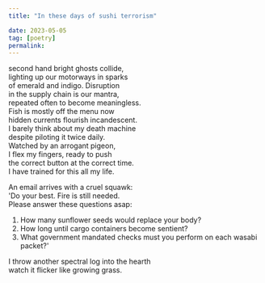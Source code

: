 ```yaml
---
title: "In these days of sushi terrorism"

date: 2023-05-05
tag: [poetry]
permalink:
---
```


second hand bright ghosts collide,  
lighting up our motorways in sparks  
of emerald and indigo. Disruption  
in the supply chain is our mantra,  
repeated often to become meaningless.  
Fish is mostly off the menu now  
hidden currents flourish incandescent.   
I barely think about my death machine  
despite piloting it twice daily.   
Watched by an arrogant pigeon,  
I flex my fingers, ready to push  
the correct button at the correct time.  
I have trained for this all my life.

An email arrives with a cruel squawk:  
'Do your best. Fire is still needed.  
Please answer these questions asap:  
1. How many sunflower seeds would replace your body?   
2. How long until cargo containers become sentient?  
3. What government mandated checks must you perform on each wasabi packet?'  

I throw another spectral log into the hearth  
watch it flicker like growing grass. 